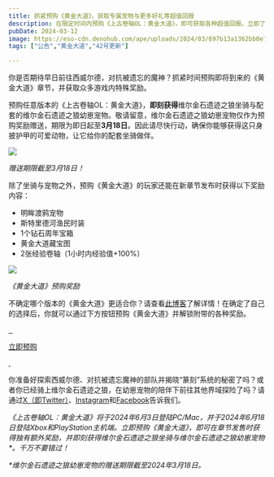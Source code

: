 ```yaml
---
title: 抓紧预购《黄金大道》，获取专属宠物与更多好礼等超值回报
description: 在限定时间内预购《上古卷轴OL：黄金大道》，即可获取各种超值回报。立即了解如何获取专属宠物与其他奖励，把握绝佳机会！
pubDate: 2024-03-12
image: https://eso-cdn.denohub.com/ape/uploads/2024/03/697b13a1362bb0e705d291107cbf7562.jpg
tags: ["公告","黄金大道","42号更新"]

---
```


你是否期待早日前往西威尔德，对抗被遗忘的魔神？抓紧时间预购即将到来的《黄金大道》章节，并获取众多游戏内特殊奖励。

预购任意版本的《上古卷轴OL：黄金大道》，**即刻获得**维尔金石遗迹之狼坐骑与配套的维尔金石遗迹之狼幼崽宠物。敬请留意，维尔金石遗迹之狼幼崽宠物仅作为预购奖励赠送，期限为即日起至**3月18日**。因此请尽快行动，确保你能够获得这只身披护甲的可爱动物，让它给你的配套坐骑做伴。

![](https://eso-cdn.denohub.com/ape/uploads/2024/03/2baedb6bdf3f5f68106dc9a5f17a4789.jpg)

<p class="text-gray-500 text-sm text-center"><i>赠送期限截至3月18日！</i></p>

除了坐骑与宠物之外，预购《黄金大道》的玩家还能在新章节发布时获得以下奖励内容：

- 明眸渡鸦宠物
- 斯特里德河渔民时装
- 1个钻石周年宝箱
- 黄金大道藏宝图
- 2张经验卷轴（1小时内经验值+100%）

![](https://eso-cdn.denohub.com/ape/uploads/2024/01/cd44968725dfa410b5da4bf6f7ed4e5d.jpg)

<p class="text-gray-500 text-sm text-center"><i>《黄金大道》预购奖励</i></p>

不确定哪个版本的《黄金大道》更适合你？请查看[此博客](/news/post/65365)了解详情！在确定了自己的选择后，你就可以通过下方按钮预购《黄金大道》并解锁附带的各种奖励。

[![]() ![]() ![]()](/cn/joinus)

[立即预购](/cn/joinus)

[![]() ![]()](/cn/joinus)

你准备好探索西威尔德、对抗被遗忘魔神的部队并揭晓“篆刻”系统的秘密了吗？或者你已经骑上维尔金石遗迹之狼，在幼崽宠物的陪伴下前往其他界域探险了吗？请通过[X（即Twitter）](https://twitter.com/TESOnline)、[Instagram](https://www.instagram.com/elderscrollsonline/)和[Facebook](https://www.facebook.com/elderscrollsonline)告诉我们。 

_《上古卷轴OL：黄金大道》将于2024年6月3日登陆PC/Mac，并于2024年6月18日登陆Xbox和PlayStation主机端。立即预购《黄金大道》，即可在章节发售时获得独有额外奖励，并即刻获得维尔金石遗迹之狼坐骑与维尔金石遗迹之狼幼崽宠物\*。千万不要错过！_

_\*维尔金石遗迹之狼幼崽宠物的赠送期限截至2024年3月18日。_
